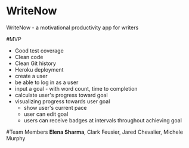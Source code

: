 WriteNow
=========

WriteNow - a motivational productivity app for writers

#MVP
* Good test coverage
* Clean code
* Clean Git history
* Heroku deployment
* create a user
* be able to log in as a user
* input a goal - with word count, time to completion
* calculate user's progress toward goal
* visualizing progress towards user goal
  * show user's current pace
  * user can edit goal
  * users can receive badges at intervals throughout achieving goal

#Team Members
**Elena Sharma**, Clark Feusier, Jared Chevalier, Michele Murphy
